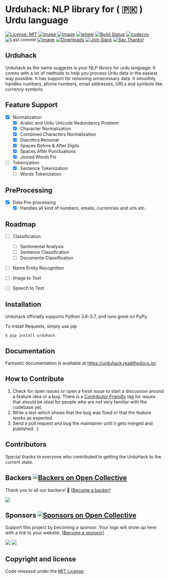 Urduhack: NLP library for ( 🇵🇰 ) Urdu language
================================================

[![License: MIT](https://img.shields.io/badge/license-MIT-blue.svg)](https://github.com/urduhack/urduhack/blob/master/LICENSE)
[![image](https://img.shields.io/pypi/v/urduhack.svg)](https://pypi.org/project/urduhack/)
[![image](https://img.shields.io/pypi/pyversions/urduhack.svg)](https://pypi.org/project/urduhack/)
[![wheel](https://img.shields.io/pypi/wheel/urduhack.svg)](https://pypi.org/project/urduhack/)
[![Build Status](https://travis-ci.org/urduhack/urduhack.svg?branch=master)](https://travis-ci.org/urduhack/urduhack)
[![codecov](https://codecov.io/gh/urduhack/urduhack/branch/master/graph/badge.svg)](https://codecov.io/gh/urduhack/urduhack)
![Last commit](https://img.shields.io/github/last-commit/urduhack/urduhack.svg)
[![image](https://img.shields.io/github/contributors/urduhack/urduhack.svg)](https://github.com/urduhack/urduhack/graphs/contributors)
[![Downloads](https://pepy.tech/badge/urduhack)](https://pepy.tech/project/urduhack)
[![Join Slack](https://img.shields.io/badge/join-us%20on%20slack-gray.svg?longCache=true&logo=slack&colorB=red)](https://join.slack.com/t/urduhack/shared_invite/enQtNDE5NDg4NzU2Mzg4LTk3ZDNlYzBhOWM5MGY0ZGE0ZmNmNzU2ZTViYjAwMTg3NTBmZGU4OTM0M2E0MzQ0NDI1MDIyYzVkYTVmZTkyZjg)
[![Say Thanks!](https://img.shields.io/badge/Say%20Thanks-!-1EAEDB.svg)](https://saythanks.io/to/akkefa)


Urduhack
---------------

Urduhack as the name suggests is your NLP library for urdu language. It comes with a lot of methods to help you process Urdu
data in the easiest way possible. It has support for removing unnecessary data. It smoothly handles numbers, phone numbers, email addresses,
URLs and symbols like currency symbols. 

Feature Support
---------------

- [x] Normalization
    - [x] Arabic and Urdu Unicode Redundancy Problem
    - [x] Character Normalization
    - [x] Combined Characters Normalization 
    - [x] Diacritics Removal
    - [x] Spaces Before & After Digits
    - [x] Spaces After Punctuations
    - [x] Joined Words Fix
- [ ] Tokenization
    - [x] Sentence Tokenization
    - [ ] Words Tokenization
    
PreProcessing
-------------
 - [x] Data Pre-processing
     - [x] Handles all kind of numbers, emails, currencies and urls etc.

Roadmap
---------
- [ ] Classification
  - [ ] Sentimental Analysis
  - [ ] Sentence Classification
  - [ ] Documents Classification
- [ ] Name Entity Recognition
- [ ] Image to Text
- [ ] Speech to Text


Installation
------------

Urduhack officially supports Python 3.6–3.7, and runs great on PyPy.

To install Requests, simply use pip
``` {.sourceCode .bash}
$ pip install urduhack
```

Documentation
-------------

Fantastic documentation is available at <https://urduhack.readthedocs.io/>

How to Contribute
-----------------

1.  Check for open issues or open a fresh issue to start a discussion
    around a feature idea or a bug. There is a [Contributor Friendly](https://github.com/urduhack/urduhack/issues)
    tag for issues that should be ideal for people who are not very
    familiar with the codebase yet.
3.  Write a test which shows that the bug was fixed or that the feature
    works as expected.
4.  Send a pull request and bug the maintainer until it gets merged and
    published. :)

Contributors
-------------

Special thanks to everyone who contributed to getting the UrduHack to the current state.

Backers [![Backers on Open Collective](https://opencollective.com/urduhack/backers/badge.svg)](#backers)
---------------------------------------------------------------------------------------------------------

Thank you to all our backers! 🙏 [[Become a backer](https://opencollective.com/urduhack#backer)]

<a href="https://opencollective.com/urduhack#backers" target="_blank"><img src="https://opencollective.com/urduhack/backers.svg?width=890"></a>

Sponsors [![Sponsors on Open Collective](https://opencollective.com/urduhack/sponsors/badge.svg)](#sponsors)
-----------------------------------------------------------------------------------------------------------------

Support this project by becoming a sponsor. Your logo will show up here with a link to your website. [[Become a sponsor](https://opencollective.com/urduhack#sponsor)]

<a href="https://opencollective.com/urduhack/sponsor/0/website" target="_blank"><img src="https://opencollective.com/urduhack/sponsor/0/avatar.svg"></a>
<a href="https://opencollective.com/urduhack/sponsor/1/website" target="_blank"><img src="https://opencollective.com/urduhack/sponsor/1/avatar.svg"></a>

Copyright and license
---------------------

Code released under the [MIT License](ttps://github.com/urduhack/urduhack/blob/master/LICENSE).